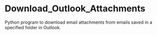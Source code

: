 # Download_Outlook_Attachments
Python program to download email attachments from emails saved in a specified folder in Outlook.
